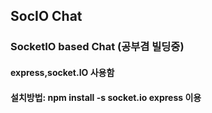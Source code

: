 ## SocIO Chat
### SocketIO based Chat (공부겸 빌딩중)
#### express,socket.IO 사용함
#### 설치방법: npm install -s socket.io express 이용


